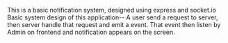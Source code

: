 This is a basic notification system, designed using express and socket.io
Basic system design of this application--
A user send a request to server, then server handle that request and emit a event. That event
then listen by Admin on frontend and notification appears on the screen.
